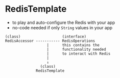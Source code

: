 # RedisTemplate

- to play and auto-configure the Redis with your app
- no-code needed if only `String` values in your app

```
(class)                   (interface)
RedisAccessor ----------- RedisOperations
                   |      this contains the
                   |      functionality needed
                   |      to interact with Redis
                   |
                   ↓
                (class)
              RedisTemplate
```
